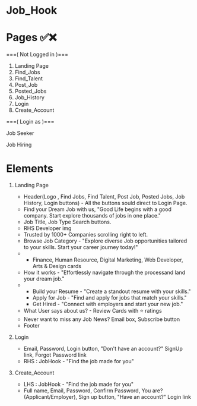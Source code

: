 # Job_Hook

# Pages ✅❌

===( Not Logged in )===

1. Landing Page
2. Find_Jobs
3. Find_Talent
4. Post_Job
5. Posted_Jobs
6. Job_History
7. Login
8. Create_Account

===( Login as )===

Job Seeker

Job Hiring

# Elements

1. Landing Page
   - Header(Logo , Find Jobs, Find Talent, Post Job, Posted Jobs, Job History, Login buttons) - All the buttons sould direct to Login Page.
   - Find your Dream Job with us, "Good Life begins with a good company. Start explore thousands of jobs in one place."
   - Job Title, Job Type Search buttons.
   - RHS Developer img
   - Trusted by 1000+ Companies scrolling right to left.
   - Browse Job Category - "Explore diverse Job opportunities tailored to your skills. Start your career journey today!"
   - - Finance, Human Resource, Digital Marketing, Web Developer,  Arts & Design cards
   - How it works - "Effortlessly navigate through the processand land your dream job."
   - - Build your Resume - "Create a standout resume with your skills."
     - Apply for Job - "Find and apply for jobs that match your skills."
     - Get Hired - "Connect with employers and start your new job."
   - What User says about us? - Review Cards with ⭐ ratings
   - Never want to miss any Job News? Email box, Subscribe button
   - Footer

7. Login
   - Email, Password, Login button, "Don't have an account?" SignUp link, Forgot Password link
   - RHS : JobHook - "Find the job made for you"
     
8. Create_Account
   - LHS : JobHook - "Find the job made for you"
   - Full name, Email, Password, Confirm Password, You are? (Applicant/Employer), Sign up button, "Have an account?" Login link

